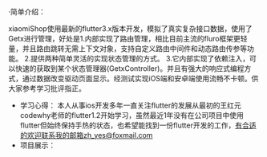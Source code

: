 ·简单介绍：


xiaomiShop使用最新的flutter3.x版本开发，模拟了真实复杂接口数据，使用了Getx进行管理，好处是1.内部实现了路由管理，相比目前主流的fluro框架更轻量，并且路由跳转无需上下文对象，支持自定义路由中间件和动态路由传参等功能。 2.提供两种简单灵活的实现状态管理的方式。 3.它内部实现了依赖注入，可以快速的获取到某个状态管理器(GetxController)。并且有强大的响应式编程方式，通过数据改变驱动页面显示。经测试实现iOS端和安卓端使用流畅不卡顿。供大家参考学习批评指正。
- 学习心得：
本人从事ios开发多年一直关注flutter的发展从最初的王红元codewhy老师的flutter1.2开始学习，虽然最近1年没有在公司项目中使用flutter但始终保持手热的状态，也希望能找到一份flutter开发的工作，有合适的欢迎联系我的邮箱zh_yes@foxmail.com
- 项目展示：  
